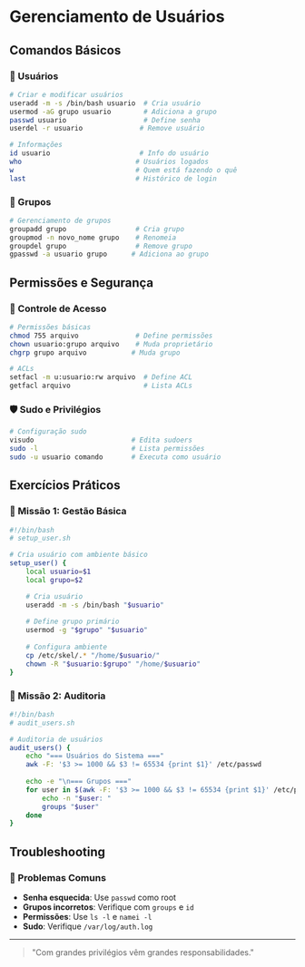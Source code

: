 # Gerenciamento de Usuários 

## Comandos Básicos

### 👤 Usuários
```bash
# Criar e modificar usuários
useradd -m -s /bin/bash usuario  # Cria usuário
usermod -aG grupo usuario        # Adiciona a grupo
passwd usuario                   # Define senha
userdel -r usuario              # Remove usuário

# Informações
id usuario                      # Info do usuário
who                            # Usuários logados
w                              # Quem está fazendo o quê
last                           # Histórico de login
```

### 👥 Grupos
```bash
# Gerenciamento de grupos
groupadd grupo                 # Cria grupo
groupmod -n novo_nome grupo    # Renomeia
groupdel grupo                 # Remove grupo
gpasswd -a usuario grupo      # Adiciona ao grupo
```

## Permissões e Segurança

### 🔐 Controle de Acesso
```bash
# Permissões básicas
chmod 755 arquivo              # Define permissões
chown usuario:grupo arquivo    # Muda proprietário
chgrp grupo arquivo           # Muda grupo

# ACLs
setfacl -m u:usuario:rw arquivo  # Define ACL
getfacl arquivo                  # Lista ACLs
```

### 🛡️ Sudo e Privilégios
```bash
# Configuração sudo
visudo                        # Edita sudoers
sudo -l                       # Lista permissões
sudo -u usuario comando       # Executa como usuário
```

## Exercícios Práticos

### 🎯 Missão 1: Gestão Básica
```bash
#!/bin/bash
# setup_user.sh

# Cria usuário com ambiente básico
setup_user() {
    local usuario=$1
    local grupo=$2

    # Cria usuário
    useradd -m -s /bin/bash "$usuario"
    
    # Define grupo primário
    usermod -g "$grupo" "$usuario"
    
    # Configura ambiente
    cp /etc/skel/.* "/home/$usuario/"
    chown -R "$usuario:$grupo" "/home/$usuario"
}
```

### 🎯 Missão 2: Auditoria
```bash
#!/bin/bash
# audit_users.sh

# Auditoria de usuários
audit_users() {
    echo "=== Usuários do Sistema ==="
    awk -F: '$3 >= 1000 && $3 != 65534 {print $1}' /etc/passwd
    
    echo -e "\n=== Grupos ==="
    for user in $(awk -F: '$3 >= 1000 && $3 != 65534 {print $1}' /etc/passwd); do
        echo -n "$user: "
        groups "$user"
    done
}
```

## Troubleshooting

### 🔧 Problemas Comuns
- **Senha esquecida**: Use `passwd` como root
- **Grupos incorretos**: Verifique com `groups` e `id`
- **Permissões**: Use `ls -l` e `namei -l`
- **Sudo**: Verifique `/var/log/auth.log`

---

> "Com grandes privilégios vêm grandes responsabilidades."